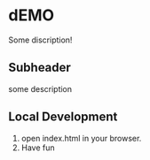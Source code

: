 # dEMO 

Some discription!

## Subheader

some description 

## Local Development

1. open index.html in your browser.
2. Have fun